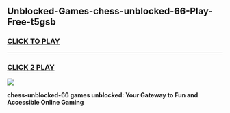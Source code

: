 
## Unblocked-Games-chess-unblocked-66-Play-Free-t5gsb
<h3>
<a href="https://premium76.site?title=chess-unblocked-66&ref=18A1">CLICK TO PLAY</a></h3>
<hr>

<h3>
<a href="https://premium76.site?title=chess-unblocked-66&ref=18A1">CLICK 2 PLAY</a>
  
</h3>

<a href="https://premium76.site?title=chess-unblocked-66&ref=18A1"><img src="https://clearcache.store/games.png"></a>


**chess-unblocked-66 games unblocked: Your Gateway to Fun and Accessible Online Gaming**
